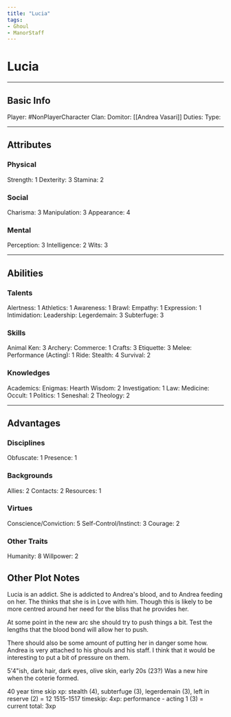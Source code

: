 ```yaml
---
title: "Lucia"
tags:
- Ghoul
- ManorStaff
---
```


# Lucia
---
## Basic Info
Player: #NonPlayerCharacter 
Clan:
Domitor: [[Andrea Vasari]]
Duties:
Type:

---

## Attributes
### Physical
Strength: 1
Dexterity: 3
Stamina: 2

### Social
Charisma: 3
Manipulation: 3
Appearance: 4

### Mental
Perception: 3
Intelligence: 2
Wits: 3

---

## Abilities
### Talents
Alertness: 1
Athletics: 1
Awareness: 1
Brawl: 
Empathy: 1
Expression: 1
Intimidation:
Leadership:
Legerdemain: 3
Subterfuge: 3

### Skills
Animal Ken: 3
Archery:
Commerce: 1
Crafts: 3
Etiquette: 3
Melee:
Performance (Acting): 1
Ride:
Stealth: 4
Survival: 2

### Knowledges
Academics:
Enigmas:
Hearth Wisdom: 2
Investigation: 1
Law:
Medicine:
Occult: 1
Politics: 1
Seneshal: 2
Theology: 2

---

## Advantages
### Disciplines
Obfuscate: 1
Presence: 1

### Backgrounds
Allies: 2
Contacts: 2
Resources: 1


### Virtues
Conscience/Conviction: 5
Self-Control/Instinct: 3
Courage: 2

### Other Traits
Humanity: 8
Willpower: 2

## Other Plot Notes

Lucia is an addict. She is addicted to Andrea's blood, and to Andrea feeding on her. The thinks that she is in Love with him. Though this is likely to be more centred around her need for the bliss that he provides her. 

At some point in the new arc she should try to push things a bit. Test the lengths that the blood bond will allow her to push.

There should also be some amount of putting her in danger some how. Andrea is very attached to his ghouls and his staff. I think that it would be interesting to put a bit of pressure on them.

5'4"ish, dark hair, dark eyes, olive skin, early 20s (23?)
Was a new hire when the coterie formed.

40 year time skip xp: stealth (4), subterfuge (3), legerdemain (3), left in reserve (2) = 12
1515-1517 timeskip: 4xp: performance - acting 1 (3)
= current total: 3xp
